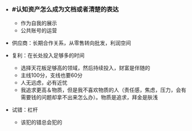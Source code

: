 - ### #**认知资产怎么成为文档或者清楚的表达**

  - 作为自我的展示
  - 公共账号的运营

- 供应商：长期合作关系，从零售转向批发，利润空间

- 复利：在长处投入足够多的时间
  - 选择天花板足够高的领域，然后持续投入，财富是伴随的
  - 主线100分，支线也要60分
  - 人无远虑，必有近忧
  - 我追求更高＆物质，但是我不喜欢物质的人（责任感，焦虑，压力，会有需要钱的问题却拿不出来怎么办）。物质是追求，拜金是肤浅

- 试错：杠杆
  - 该犯的错总会犯的

